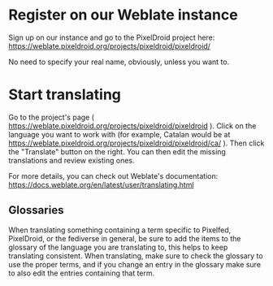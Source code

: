 # Register on our Weblate instance

Sign up on our instance and go to the PixelDroid project here: https://weblate.pixeldroid.org/projects/pixeldroid/pixeldroid/

No need to specify your real name, obviously, unless you want to.

# Start translating

Go to the project's page ( https://weblate.pixeldroid.org/projects/pixeldroid/pixeldroid ). Click on the language you want to work with (for example, Catalan would be at https://weblate.pixeldroid.org/projects/pixeldroid/pixeldroid/ca/ ). Then click the "Translate" button on the right. You can then edit the missing translations and review existing ones.

For more details, you can check out Weblate's documentation: https://docs.weblate.org/en/latest/user/translating.html

## Glossaries

When translating something containing a term specific to Pixelfed, PixelDroid, or the fediverse in general, be sure to add the items to the glossary of the language you are translating to, this helps to keep translating consistent. When translating, make sure to check the glossary to use the proper terms, and if you change an entry in the glossary make sure to also edit the entries containing that term.